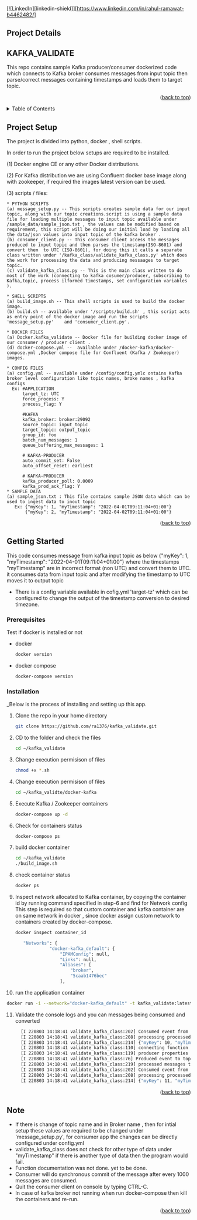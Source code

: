<div id="top"></div>
<!--
*** This repo contains sample Kafka producer/consumer dockerized code which connects to Kafka broker 
*** consumes messages from input topic then parse/correct messages containing timestamps
*** and loads them to target topic.
-->



<!-- PROJECT KAFKA_VALIDATE -->
<!--
*** The sample code can be cloned from repo and modified as required.
-->

[![LinkedIn][linkedin-shield]][https://www.linkedin.com/in/rahul-ramawat-b4462482/]

<!--This project contains -->

## Project Details
## KAFKA_VALIDATE

This repo contains sample Kafka producer/consumer dockerized code which connects to Kafka broker 
consumes messages from input topic then parse/correct messages containing timestamps
and loads them to target topic.

<p align="right">(<a href="#top">back to top</a>)</p>


<!-- TABLE OF CONTENTS -->
<details>
  <summary>Table of Contents</summary>
  <ol>
    <li>
      <a href="#setup">Project Setup</a>
      <ul>
        <li><a href="#how-to-run">How to run</a></li>
      </ul>
    </li>
    <li>
      <a href="#code-explaination">Code Explaination</a>
      <ul>
        <li><a href="#script-files">script files</a></li>
        <li><a href="#docker-files">docker files</a></li>
      </ul>
    </li>
    <li><a href="#usage">Usage</a></li>
  </ol>
</details>



<!-- Project Setup -->
## Project Setup

The project is divided into python, docker , shell scripts.


In order to run the project below setups are required to be installed.


(1) Docker engine CE or any other Docker distributions.

(2) For Kafka distribution we are using Confluent docker base image along with zookeeper, if required the images latest version can be used.


(3) scripts / files:

    * PYTHON SCRIPTS  
    (a) message_setup.py -- This scripts creates sample data for our input topic, along with our topic creations.script is using a sample data file for loading multiple messages to input topic available under /sample_data/sample_json.txt , the values can be modified based on requirement, this script will be doing our initial load by loading all the data/json values into input topic of the kafka broker .
    (b) consumer_client.py -- This consumer client access the messages produced to input topic and then parses the timestamp(ISO-8601) and convert them  to UTC (ISO-8601), for doing this it calls a separate class written under '/kafka_class/validate_kafka_class.py' which does the work for processing the data and producing messaages to target topic.
    (c) validate_kafka_class.py -- This is the main class written to do most of the work (connecting to kafka cosumer/producer, subscribing to Kafka,topic, process ilformed timestamps, set configuration variables ).
    
    * SHELL SCRIPTS
    (a) build_image.sh -- This shell scripts is used to build the docker image.
    (b) build.sh -- available under '/scripts/build.sh' , this script acts as entry point of the docker image and run the scripts 'message_setup.py'    and 'consumer_client.py'.
    
    * DOCKER FILES
    (a) Docker.kafka_validate -- Docker file for building docker image of our consumer / producer client .
    (d) docker-compose.yml --  available under /docker-kafka/docker-compose.yml ,Docker compose file for Confluent (Kafka / Zookeeper) images.

    * CONFIG FILES
    (a) config.yml -- available under /config/config.ymlc ontains Kafka broker level configuration like topic names, broke names , kafka configs 
      Ex: #APPLICATION
          target_tz: UTC
          force_process: Y
          process_flag: Y

          #KAFKA
          kafka_broker: broker:29092
          source_topic: input_topic
          target_topic: output_topic
          group_id: foo
          batch_num_messages: 1
          queue_buffering_max_messages: 1

          # KAFKA-PRODUCER
          auto_commit_set: False
          auto_offset_reset: earliest

          # KAFKA-PRODUCER
          kafka_producer_poll: 0.0009
          kafka_prod_ack_flag: Y
    * SAMPLE DATA
    (a) sample_json.txt : This file contains sample JSON data which can be used to ingest data to inout topic
       Ex: {"myKey": 1, "myTimestamp": "2022-04-01T09:11:04+01:00"}
           {"myKey": 2, "myTimestamp": "2022-04-02T09:11:04+01:00"}

<p align="right">(<a href="#top">back to top</a>)</p>


<!-- GETTING STARTED -->
## Getting Started
This code consumes message from kafka input topic as below
{"myKey": 1, "myTimestamp": "2022-04-01T09:11:04+01:00"}
where the timestamps "myTimestamp" are in incorrect format (non UTC) and convert them to UTC.
it consumes data from input topic and after modifying the timestamp to UTC moves it to output topic
* There is a config variable available in cofig.yml 'target-tz' which can be configured to change the output of the timestamp conversion to desired    timezone.


### Prerequisites

Test if docker is installed or not
* docker
  ```sh
  docker version
  ```
* docker compose
  ```sh
  docker-compose version
  ```

### Installation

_Below is the process of installing and setting up this app.

   
1. Clone the repo in your home directory
   ```sh
   git clone https://github.com/ra1376/kafka_validate.git
   ```
2. CD to the folder and check the files
   ```sh
   cd ~/kafka_validate
   ```
3. Change execution permisison of files
   ```sh
   chmod +x *.sh
   ```
4. Change execution permisison of files
   ```sh
   cd ~/kafka_validte/docker-kafka
   ```
5. Execute Kafka / Zookeeper containers 
   ```sh
   docker-compose up -d
   ```
6. Check for containers status
   ```sh
   docker-compose ps
   ```
7. build docker container
   ```sh
   cd ~/kafka_validate
   ./build_image.sh
   ```
8. check container status
   ```sh
   docker ps
   ```
9. Inspect network allocated to Kafka container, by copying the container id by running command specified in step-6 and find for Network config 
   This step is required so that custom container and kafka container are on same network in docker , since docker assign custom network to containers created by docker-compose.
   
   ```sh
   docker inspect container_id
   ```
   ```sh
      "Networks": {
                "docker-kafka_default": {
                    "IPAMConfig": null,
                    "Links": null,
                    "Aliases": [
                        "broker",
                        "5caab1476bec"
                    ],
   ```
10. run the application container
   ```sh
   docker run -i --network="docker-kafka_default" -t kafka_validate:latest /root/scripts/build.sh
   ```
11. Validate the console logs and you can messages being consumed and converted
    ```sh
      [I 220803 14:18:41 validate_kafka_class:202] Consumed event from topic input_topic: key = 10           value = {"myKey": 10, "myTimestamp": "2022-04-10T09:11:04+01:00"}
      [I 220803 14:18:41 validate_kafka_class:208] processing processed messages to target_topic for incorrect timestamp values to topic : output_topic
      [I 220803 14:18:41 validate_kafka_class:214] {"myKey": 10, "myTimestamp": "2022-04-10T08:11:04+00:00"}
      [I 220803 14:18:41 validate_kafka_class:110] connecting function connect_kafka_producer
      [I 220803 14:18:41 validate_kafka_class:119] producer properties {'bootstrap.servers': 'broker:29092', 'acks': 'all', 'batch.num.messages': 1, 'queue.buffering.max.messages': 1}
      [I 220803 14:18:41 validate_kafka_class:76] Produced event to topic output_topic: key = 10           value = {'myKey': 10, 'myTimestamp': '2022-04-10T08:11:04+00:00'}
      [I 220803 14:18:41 validate_kafka_class:219] processed messages to Kafka target topic
      [I 220803 14:18:41 validate_kafka_class:202] Consumed event from topic input_topic: key = 11           value = {"myKey": 11, "myTimestamp": "2022-04-11T09:11:04+01:00"}
      [I 220803 14:18:41 validate_kafka_class:208] processing processed messages to target_topic for incorrect timestamp values to topic : output_topic
      [I 220803 14:18:41 validate_kafka_class:214] {"myKey": 11, "myTimestamp": "2022-04-11T08:11:04+00:00"}

    ``` 

<p align="right">(<a href="#top">back to top</a>)</p>



<!-- Note -->
## Note

* If there is change of topic name and in Broker name , then for intial setup these values are required to be changed under 'message_setup.py', for consumer app the changes can be directly configured under config.yml
* validate_kafka_class does not check for other type of data under "myTimestamp" if there is another type of data then the program would fail.
* Function documentation was not done. yet to be done.
* Consumer will do synchronous commit of the message after every 1000 messages are consumed.
* Quit the consumer client on console by typing CTRL-C.
* In case of kafka broker not running when run docker-compose then kill the containers and re-run.


<p align="right">(<a href="#top">back to top</a>)</p>

